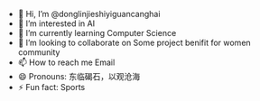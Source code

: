 - 👋 Hi, I’m @donglinjieshiyiguancanghai
- 👀 I’m interested in AI
- 🌱 I’m currently learning Computer Science
- 💞️ I’m looking to collaborate on Some project benifit for women community
- 📫 How to reach me Email
- 😄 Pronouns: 东临碣石，以观沧海
- ⚡ Fun fact: Sports

<!---
donglinjieshiyiguancanghai/donglinjieshiyiguancanghai is a ✨ special ✨ repository because its `README.md` (this file) appears on your GitHub profile.
You can click the Preview link to take a look at your changes.
--->
